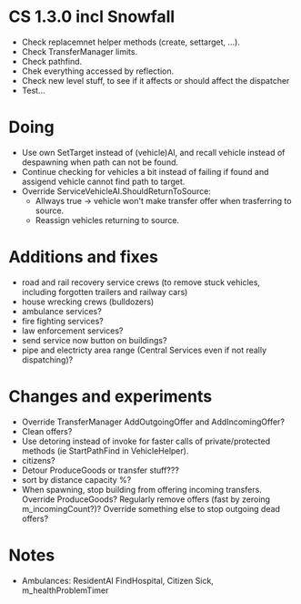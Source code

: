 # CS 1.3.0 incl Snowfall

- Check replacemnet helper methods (create, settarget, ...).
- Check TransferManager limits.
- Check pathfind.
- Chek everything accessed by reflection.
- Check new level stuff, to see if it affects or should affect the dispatcher
- Test...

# Doing

- Use own SetTarget instead of (vehicle)AI, and recall vehicle instead of despawning when path can not be found.
- Continue checking for vehicles a bit instead of failing if found and assigend vehicle cannot find path to target.
- Override ServiceVehicleAI.ShouldReturnToSource:
  - Allways true -> vehicle won't make transfer offer when trasferring to source.
  - Reassign vehicles returning to source.

# Additions and fixes

- road and rail recovery service crews (to remove stuck vehicles, including forgotten trailers and railway cars)
- house wrecking crews (bulldozers)
- ambulance services?
- fire fighting services?
- law enforcement services?
- send service now button on buildings?
- pipe and electricty area range (Central Services even if not really dispatching)?

# Changes and experiments

- Override TransferManager AddOutgoingOffer and AddIncomingOffer?
- Clean offers?
- Use detoring instead of invoke for faster calls of private/protected methods (ie StartPathFind in VehicleHelper).
- citizens?
- Detour ProduceGoods or transfer stuff???
- sort by distance capacity %?
- When spawning, stop building from offering incoming transfers. Override ProduceGoods? Regularly remove offers (fast by zeroing m_incomingCount?)? Override something else to stop outgoing dead offers?

# Notes

- Ambulances: ResidentAI FindHospital, Citizen Sick, m_healthProblemTimer